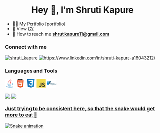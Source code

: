 <h1 align="center">Hey 👋, I'm Shruti Kapure</h1>

- 👨‍💻 My Portfolio [portfolio] 
- 📃 View [CV](https://github.com/ShrutiKapure/ShrutiKapure/files/9468844/CV.docx)
- 📧 How to reach me **shrutikapure11@gmail.com**

<h3 align="left">Connect with me</h3>
<p align="left">
<a href="https://twitter.com/shruti_kapure" target="blank"><img align="center" src="https://raw.githubusercontent.com/rahuldkjain/github-profile-readme-generator/master/src/images/icons/Social/twitter.svg" alt="shruti_kapure" height="30" width="40" /></a>
 <a href="https://www.linkedin.com/in/shruti-kapure-a16043212/" target="blank"><img align="center" src="https://raw.githubusercontent.com/rahuldkjain/github-profile-readme-generator/master/src/images/icons/Social/linked-in-alt.svg" alt="https://www.linkedin.com/in/shruti-kapure-a16043212/" height="30" width="40" /></a>
</p>

<h3 align="left">Languages and Tools</h3>

<code><img height="30" src="https://raw.githubusercontent.com/devicons/devicon/master/icons/java/java-original.svg"></code>
<code><img height="30" src="https://raw.githubusercontent.com/devicons/devicon/master/icons/html5/html5-original-wordmark.svg"></code>
<code><img height="30" src="https://raw.githubusercontent.com/devicons/devicon/master/icons/css3/css3-original.svg"></code>
<code><img height="30" src="https://raw.githubusercontent.com/devicons/devicon/master/icons/javascript/javascript-original.svg"></code>
<code><img height="30" src="https://raw.githubusercontent.com/devicons/devicon/master/icons/sqlite/sqlite-original-wordmark.svg"></code>

<div>
  <a href="https://github.com/ShrutiKapure">
   <img align="center" height="170" src="https://github-readme-stats.vercel.app/api/top-langs/?username=ShrutiKapure&layout=compact&langs_count=16&theme=dracula"/>
  <img align="center" src="https://github-readme-stats.vercel.app/api?username=eagrundy&show_icons=true&theme=dracula&include_all_commits=true&count_private=true&hide=issues"/>
</div>

### Just trying to be consistent here, so that the snake would get more to eat 🐍 </h2>
![Snake animation](https://github.com/ShrutiKapure/ShrutiKapure/blob/output/github-contribution-grid-snake.svg)
